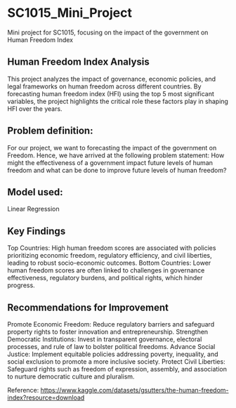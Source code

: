 # SC1015_Mini_Project
Mini project for SC1015, focusing on the impact of the government on Human Freedom Index


## Human Freedom Index Analysis
This project analyzes the impact of governance, economic policies, and legal frameworks on human freedom across different countries. By forecasting human freedom index (HFI) using the top 5 most significant variables, the project highlights the critical role these factors play in shaping HFI over the years.

## Problem definition:
For our project, we want to forecasting the impact of the government on Freedom. Hence, we have arrived at the following problem statement:
How might the effectiveness of a government impact future levels of human freedom and what can be done to improve future levels of human freedom?

## Model used:
Linear Regression

## Key Findings
Top Countries: High human freedom scores are associated with policies prioritizing economic freedom, regulatory efficiency, and civil liberties, leading to robust socio-economic outcomes.
Bottom Countries: Lower human freedom scores are often linked to challenges in governance effectiveness, regulatory burdens, and political rights, which hinder progress.

## Recommendations for Improvement
Promote Economic Freedom: Reduce regulatory barriers and safeguard property rights to foster innovation and entrepreneurship.
Strengthen Democratic Institutions: Invest in transparent governance, electoral processes, and rule of law to bolster political freedoms.
Advance Social Justice: Implement equitable policies addressing poverty, inequality, and social exclusion to promote a more inclusive society.
Protect Civil Liberties: Safeguard rights such as freedom of expression, assembly, and association to nurture democratic culture and pluralism.

Reference:
https://www.kaggle.com/datasets/gsutters/the-human-freedom-index?resource=download
